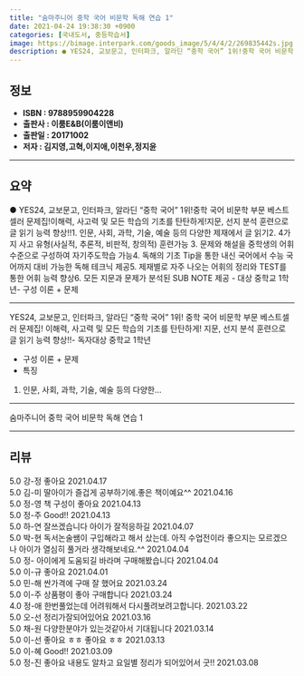```yaml
---
title: "숨마주니어 중학 국어 비문학 독해 연습 1"
date: 2021-04-24 19:38:30 +0900
categories: [국내도서, 중등학습서]
image: https://bimage.interpark.com/goods_image/5/4/4/2/269835442s.jpg
description: ● YES24, 교보문고, 인터파크, 알라딘 “중학 국어” 1위!중학 국어 비문학 부문 베스트셀러 문제집!이해력, 사고력 및 모든 학습의 기초를 탄탄하게!지문, 선지 분석 훈련으로 글 읽기 능력 향상!!1. 인문, 사회, 과학, 기술, 예술 등의 다양한 제재에서 글 읽기2. 4가지 사
---
```


## **정보**

- **ISBN : 9788959904228**
- **출판사 : 이룸E&B(이룸이앤비)**
- **출판일 : 20171002**
- **저자 : 김지영,고혁,이지애,이천우,정지윤**

------



## **요약**

●  YES24, 교보문고, 인터파크, 알라딘 “중학 국어” 1위!중학 국어 비문학 부문 베스트셀러 문제집!이해력, 사고력 및 모든 학습의 기초를 탄탄하게!지문, 선지 분석 훈련으로 글 읽기 능력 향상!!1. 인문, 사회, 과학, 기술, 예술 등의 다양한 제재에서 글 읽기2. 4가지 사고 유형(사실적, 추론적, 비판적, 창의적) 훈련가능 3. 문제와 해설을 중학생의 어휘수준으로 구성하여 자기주도학습 가능4. 독해의 기초 Tip을 통한 내신 국어에서 수능 국어까지 대비 가능한 독해 테크닉 제공5. 제재별로 자주 나오는 어휘의 정리와 TEST를 통한 어휘 능력 향상6. 모든 지문과 문제가 분석된 SUB NOTE 제공 - 대상  중학교 1학년- 구성  이론 + 문제

------

YES24, 교보문고, 인터파크, 알라딘 “중학 국어” 1위!
중학 국어 비문학 부문 베스트셀러 문제집!
이해력, 사고력 및 모든 학습의 기초를 탄탄하게!
지문, 선지 분석 훈련으로 글 읽기 능력 향상!!- 독자대상  중학교 1학년
- 구성  이론 + 문제
- 특징  
1. 인문, 사회, 과학, 기술, 예술 등의 다양한... 

------


숨마주니어 중학 국어 비문학 독해 연습 1 

------


## **리뷰** 

5.0 강-정 좋아요 2021.04.17 <br/>5.0 김-미 딸아이가 즐겁게 공부하기에.좋은 책이예요^^ 2021.04.16 <br/>5.0 정-영 책 구성이 좋아요 2021.04.13 <br/>5.0 정-주 Good!! 2021.04.13 <br/>5.0 하-연 잘쓰겠습니다 아이가 잘적응하길 2021.04.07 <br/>5.0 박-현 독서논술쌤이 구입해라고 해서 샀는데. 아직 수업전이라 좋으지는 모르겠으나 아이가 열심히 풀거라 생각해보네요.^^ 2021.04.04 <br/>5.0 정- 아이에게 도움되길 바라며 구매해봤습니다 2021.04.04 <br/>5.0 이-규 좋아요 2021.04.01 <br/>5.0 민-해 싼가격에 구매 잘 했어요 2021.03.24 <br/>5.0 이-주 상품평이 좋아 구매합니다 2021.03.24 <br/>4.0 정-애 한번풀었는데 어려워해서 다시풀려보려고합니다. 2021.03.22 <br/>5.0 오-선 정리가잘되어있어요 2021.03.16 <br/>5.0 채-원 다양한분야가 있는것같아서 기대됩니다 2021.03.14 <br/>5.0 이-선 좋아요 ㅎㅎ 좋아요 ㅎㅎ  2021.03.13 <br/>5.0 이-혜 Good!! 2021.03.09 <br/>5.0 정-진 좋아요 내용도 알차고 요일별 정리가 되어있어서 굿!! 2021.03.08 <br/>
